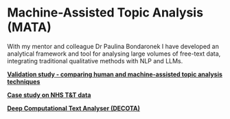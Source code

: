 # Machine-Assisted Topic Analysis (MATA)
With my mentor and colleague Dr Paulina Bondaronek I have developed an analytical framework and tool for analysing large volumes of free-text data, integrating traditional qualitative methods with NLP and LLMs.
<br>

**[<i class="fa-solid fa-fire"></i> Validation study - comparing human and machine-assisted topic analysis techniques](https://www.frontiersin.org/journals/public-health/articles/10.3389/fpubh.2023.1268223/full)**

**[<i class="fa-solid fa-fire"></i> Case study on NHS T&T data](https://www.sciencedirect.com/science/article/pii/S2666535223000472)**

**[<i class="fa-solid fa-fire"></i> Deep Computational Text Analyser (DECOTA)](https://scholar.google.com/citations?view_op=view_citation&hl=en&user=zEHYHEoAAAAJ&citation_for_view=zEHYHEoAAAAJ:YsMSGLbcyi4C)**
